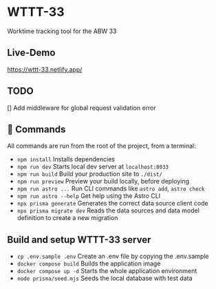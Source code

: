 # WTTT-33
Worktime tracking tool for the ABW 33

## Live-Demo

https://wttt-33.netlify.app/

## TODO
[] Add middleware for global request validation error

## 🧞 Commands

All commands are run from the root of the project, from a terminal:
- `npm install`             Installs dependencies                                                     
- `npm run dev`             Starts local dev server at `localhost:8033`                                
- `npm run build`           Build your production site to `./dist/`                                    
- `npm run preview`         Preview your build locally, before deploying                               
- `npm run astro ...`       Run CLI commands like `astro add`, `astro check`                           
- `npm run astro --help`    Get help using the Astro CLI                                               
- `npx prisma generate`     Generates the correct data source client code                              
- `npx prisma migrate dev`  Reads the data sources and data model definition to create a new migration 

## Build and setup WTTT-33 server

- `cp .env.sample .env`     Create an .env file by copying the .env.sample
- `docker compose build`    Builds the application image                                               
- `docker compose up -d`    Starts the whole application environment    
- `node prisma/seed.mjs`    Seeds the local database with test data                                   